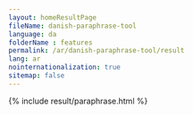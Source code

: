 ```yaml
---
layout: homeResultPage
fileName: danish-paraphrase-tool
language: da
folderName : features
permalink: /ar/danish-paraphrase-tool/result
lang: ar
nointernationalization: true
sitemap: false
---
```

{% include result/paraphrase.html %}

<script src="/js/result/paraprashing.js" data-foldername="{{page.folderName}}" data-lang="{{page.lang}}"></script>